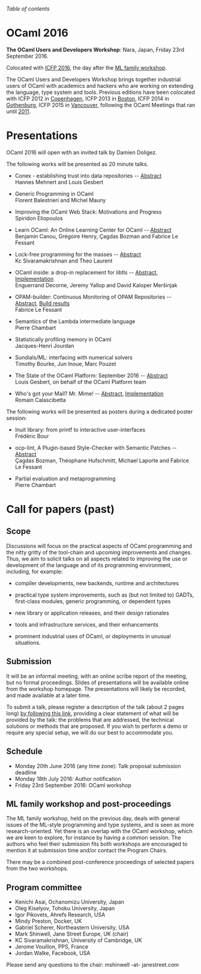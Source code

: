 <!-- ((! set title 2016 !)) -->

*Table of contents*

OCaml 2016
==========

**The OCaml Users and Developers Workshop**: Nara, Japan, Friday 23rd September 2016.

Colocated with [ICFP 2016](http://icfpconference.org/icfp2016/),
the day after the [ML family workshop](http://www.mlworkshop.org/ml2016/).

The OCaml Users and Developers Workshop brings together industrial users of
OCaml with academics and hackers who are working on extending the language,
type system and tools.
Previous editions have been colocated with ICFP 2012 in
[Copenhagen](http://oud.ocaml.org/2012/), ICFP 2013 in
[Boston](../2013), ICFP 2014 in [Gothenburg](../2014),
ICFP 2015 in [Vancouver](../2015),
following the OCaml Meetings that ran until [2011](../2011).

Presentations
=============

OCaml 2016 will open with an invited talk by Damien Doligez.

The following works will be presented as 20 minute talks.

- Conex - establishing trust into data repositories --
  [Abstract](https://github.com/hannesm/conex-paper/raw/master/paper.pdf)  
  Hannes Mehnert and Louis Gesbert

- Generic Programming in OCaml  
  Florent Balestrieri and Michel Mauny

- Improving the OCaml Web Stack: Motivations and Progress  
  Spiridon Eliopoulos

- Learn OCaml: An Online Learning Center for OCaml --
  [Abstract](http://www.ocamlpro.com/wp-content/uploads/2016/08/ocaml-2016-learn-ocaml.pdf)  
  Benjamin Canou, Grégoire Henry, Çagdas Bozman and Fabrice Le Fessant

- Lock-free programming for the masses --
  [Abstract](http://kcsrk.info/papers/reagents_ocaml16.pdf)  
  Kc Sivaramakrishnan and Theo Laurent

- OCaml inside: a drop-in replacement for libtls --
  [Abstract](https://www.cl.cam.ac.uk/%7Ejdy22/papers/ocaml-inside-a-drop-in-replacement-for-libtls.pdf),
  [Implementation](https://github.com/mirleft/libnqsb-tls/)  
  Enguerrand Decorne, Jeremy Yallop and David Kaloper Meršinjak

- OPAM-builder: Continuous Monitoring of OPAM Repositories --
  [Abstract](http://www.ocamlpro.com/wp-content/uploads/2016/08/ocaml2016-opam-builder.pdf),
  [Build results](http://opam.ocamlpro.com/builder/html/report-last.html)  
  Fabrice Le Fessant

- Semantics of the Lambda intermediate language  
  Pierre Chambart

- Statistically profiling memory in OCaml  
  Jacques-Henri Jourdan

- Sundials/ML: interfacing with numerical solvers  
  Timothy Bourke, Jun Inoue, Marc Pouzet

- The State of the OCaml Platform: September 2016 --
  [Abstract](http://www.ocamlpro.com/wp-content/uploads/2016/08/2016_OUD_gesbert_madhavapeddy.pdf)  
  Louis Gesbert, on behalf of the OCaml Platform team

- Who's got your Mail? Mr. Mime! --
  [Abstract](http://din.osau.re/mrmime.pdf),
  [Implementation](https://github.com/oklm-wsh/MrMime)  
  Romain Calascibetta

The following works will be presented as posters during a dedicated
poster session:

- Inuit library: from printf to interactive user-interfaces  
  Frédéric Bour

- ocp-lint, A Plugin-based Style-Checker with Semantic Patches --
  [Abstract](http://www.ocamlpro.com/wp-content/uploads/2016/08/ocaml-2016-typerex-lint.pdf)  
  Çagdas Bozman, Théophane Hufschmitt, Michael Laporte and Fabrice Le Fessant

- Partial evaluation and metaprogramming  
  Pierre Chambart


Call for papers (past)
======================

Scope
-----

Discussions will focus on the practical aspects of OCaml programming and
the nitty gritty of the tool-chain and upcoming improvements and changes.
Thus, we aim to solicit talks on all aspects related to improving the use
or development of the language and of its programming environment,
including, for example:

- compiler developments, new backends, runtime and architectures

- practical type system improvements, such as (but not limited to)
  GADTs, first-class modules, generic programming, or dependent types

- new library or application releases, and their design rationales

- tools and infrastructure services, and their enhancements

- prominent industrial uses of OCaml, or deployments in unusual
  situations.

Submission
----------

It will be an informal meeting, with an online scribe report of the
meeting, but no formal proceedings.  Slides of presentations will be
available online from the workshop homepage.  The presentations will
likely be recorded, and made available at a later time.

To submit a talk, please register a description of the talk (about 2
pages long) [by following this link](https://www.easychair.org/conferences/?conf=oud2016),
providing a clear statement of what will be provided by the talk: the
problems that are addressed, the technical solutions or methods that are
proposed.  If you wish to perform a demo or require any special setup, we
will do our best to accommodate you.

Schedule
--------

- Monday 20th June 2016 (any time zone): Talk proposal submission deadline
- Monday 18th July 2016: Author notification
- Friday 23rd September 2016: OCaml workshop

ML family workshop and post-proceedings
---------------------------------------

The ML family workshop, held on the previous day, deals with general
issues of the ML-style programming and type systems, and is seen as more
research-oriented.  Yet there is an overlap with the OCaml workshop,
which we are keen to explore, for instance by having a common session.
The authors who feel their submission fits both workshops are encouraged
to mention it at submission time and/or contact the Program Chairs.

There may be a combined post-conference proceedings of selected papers
from the two workshops.

Program committee
-----------------

- Kenichi Asai, Ochanomizu University, Japan
- Oleg Kiselyov, Tohoku University, Japan
- Igor Pikovets, Ahrefs Research, USA
- Mindy Preston, Docker, UK
- Gabriel Scherer, Northeastern University, USA
- Mark Shinwell, Jane Street Europe, UK (chair)
- KC Sivaramakrishnan, University of Cambridge, UK
- Jerome Vouillon, PPS, France
- Jordan Walke, Facebook, USA

Please send any questions to the chair: mshinwell -at- janestreet.com

